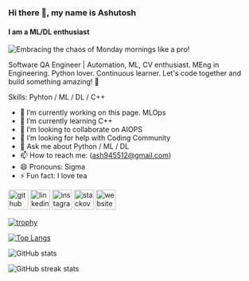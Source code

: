 ### Hi there 👋, my name is Ashutosh
#### I am a ML/DL enthusiast 
![Embracing the chaos of Monday mornings like a pro!](https://media.giphy.com/media/scZPhLqaVOM1qG4lT9/giphy.gif)

Software QA Engineer | Automation, ML, CV enthusiast. MEng in Engineering. Python lover. Continuous learner. Let's code together and build something amazing! 🚀

Skills: Pyhton / ML / DL / C++

- 🔭 I’m currently working on this page. MLOps 
- 🌱 I’m currently learning C++ 
- 👯 I’m looking to collaborate on AIOPS 
- 🤔 I’m looking for help with Coding Community  
- 💬 Ask me about Python / ML / DL 
- 📫 How to reach me: (ash945512@gmail.com) 
- 😄 Pronouns: Sigma 
- ⚡ Fun fact: I love tea  


[<img src='https://cdn.jsdelivr.net/npm/simple-icons@3.0.1/icons/github.svg' alt='github' height='40'>](https://github.com/ashut90)  [<img src='https://cdn.jsdelivr.net/npm/simple-icons@3.0.1/icons/linkedin.svg' alt='linkedin' height='40'>](https://www.linkedin.com/in/www.linkedin.com/in/ashutosh-tiwari94/)  [<img src='https://cdn.jsdelivr.net/npm/simple-icons@3.0.1/icons/instagram.svg' alt='instagram' height='40'>](https://www.instagram.com/ashutosh_2194/)  [<img src='https://cdn.jsdelivr.net/npm/simple-icons@3.0.1/icons/stackoverflow.svg' alt='stackoverflow' height='40'>](https://stackoverflow.com/users/(https://stackoverflow.com/users/23285907/ashutosh-tiwari))  [<img src='https://cdn.jsdelivr.net/npm/simple-icons@3.0.1/icons/icloud.svg' alt='website' height='40'>](https://ashut90.github.io/ashutoshtiwari.github.io/)  

[![trophy](https://github-profile-trophy.vercel.app/?username=ashut90)](https://github.com/ryo-ma/github-profile-trophy)

[![Top Langs](https://github-readme-stats.vercel.app/api/top-langs/?username=ashut90)](https://github.com/anuraghazra/github-readme-stats)

![GitHub stats](https://github-readme-stats.vercel.app/api?username=ashut90&show_icons=true&count_private=true)  

![GitHub streak stats](https://streak-stats.demolab.com/?user=ashut90)  

